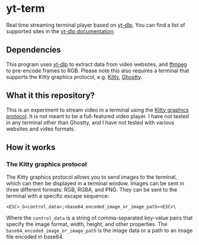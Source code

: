# yt-term
Real time streaming terminal player based on [yt-dlp](https://github.com/yt-dlp/yt-dlp).
You can find a list of supported sites in the [yt-dlp documentation](https://github.com/yt-dlp/yt-dlp/blob/master/supportedsites.md).

## Dependencies
This program uses [yt-dlp](https://github.com/yt-dlp/yt-dlp) to extract data from video websites, and [ffmpeg](https://www.ffmpeg.org) to pre-encode frames to RGB.
Please note this also requires a terminal that supports the Kitty graphics protocol, e.g. [Kitty](https://sw.kovidgoyal.net/kitty/), [Ghostty](https://ghostty.org/).

## What it this repository?
This is an experiment to stream video in a terminal using the [Kitty graphics protocol](https://sw.kovidgoyal.net/kitty/graphics-protocol/#). 
It is not meant to be a full-featured video player. I have not tested in any terminal other than Ghostty, and I have not tested with various websites and video formats. 

## How it works

### The Kitty graphics protocol
The Kitty graphics protocol allows you to send images to the terminal, which can then be displayed in a terminal window.
Images can be sent in three different formats: RGB, RGBA, and PNG. They can be sent to the terminal with a specific escape sequence:
```
<ESC>_G<control_data>;<base64_encoded_image_or_image_path><ESC>\
```
Where the `control_data` is a string of comma-separated key-value pairs that specify the image format, width, height, and other properties. The `base64_encoded_image_or_image_path` is the image data or a path to an image file encoded in base64.
